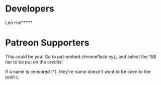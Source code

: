 # Developers
Leo Hol*****

# Patreon Supporters
This could be you! Go to pat-embed.chromeflash.xyz, and select the 15$ tier to be put on the credits!




If a name is censored (*), they're name doesn't want to be seen to the public.
